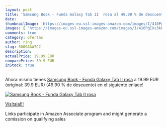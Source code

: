 ```yaml
---
layout: post
title: 'Samsung Book - Funda Galaxy Tab II  rosa al 49.90 % de descuento'
date: 
thumbnailImage: 'https://images-eu.ssl-images-amazon.com/images/I/410PgIXs3kL._SL200_.jpg'
images: [ 'https://images-eu.ssl-images-amazon.com/images/I/410PgIXs3kL._SL200_.jpg' ]
comments: true
category: ofertas
author: ring
slug: B009AAA7CC
description:
actualPrice: 19.99 EUR
comparePrice: 39.9 EUR
inStock: true
---
```


Ahora mismo tienes [Samsung Book - Funda Galaxy Tab II  rosa](https://www.amazon.es/dp/B009AAA7CC/?tag=tolees-21) a 19.99 EUR (original: 39.9 EUR) (49.90 %  de descuento) en el siguiente enlace!

[![Samsung Book - Funda Galaxy Tab II  rosa](https://images-eu.ssl-images-amazon.com/images/I/410PgIXs3kL._SL200_.jpg)](https://www.amazon.es/dp/B009AAA7CC/?tag=tolees-21)

[Visítala!!!](https://www.amazon.es/dp/B009AAA7CC/?tag=tolees-21)

Links participate in Amazon Associate program and might generate a comission on qualifying sales
